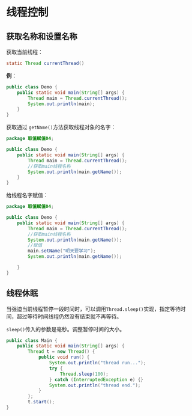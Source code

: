 # 线程控制

## 获取名称和设置名称

获取当前线程：

```java
static Thread currentThread()  
```

**例**：

```java
public class Demo {
    public static void main(String[] args) {
        Thread main = Thread.currentThread();
        System.out.println(main);
    }
}
```

获取通过 `getName()`方法获取线程对象的名字：

```java
package 取值赋值04;

public class Demo {
    public static void main(String[] args) {
        Thread main = Thread.currentThread();
        //获取main线程名称
        System.out.println(main.getName());
    }
}

```

给线程名字赋值：

```java
package 取值赋值04;

public class Demo {
    public static void main(String[] args) {
        Thread main = Thread.currentThread();
        //获取main线程名称
        System.out.println(main.getName());
        //赋值
        main.setName("明天要学习");
        System.out.println(main.getName());

    }
}

```

## 线程休眠

当强迫当前线程暂停一段时间时，可以调用`Thread.sleep()`实现，指定等待时间，超过等待时间线程仍然没有结束就不再等待。

`sleep()`传入的参数是毫秒。调整暂停时间的大小。

```java
public class Main {
    public static void main(String[] args) {
        Thread t = new Thread() {
            public void run() {
                System.out.println("thread run...");
                try {
                    Thread.sleep(100);
                } catch (InterruptedException e) {}
                System.out.println("thread end.");
            }
        };
        t.start();
}
```

